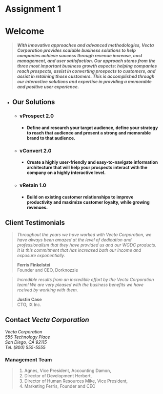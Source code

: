 # Assignment 1
 # Welcome

>#### _With innovative approaches and advanced methodologies, Vecta Corporation provides scalable business solutions to help companies achieve success through revenue increase, cost management, and user satisfaction. Our approach stems from the three most important business growth aspects: helping companies reach prospects, assist in converting prospects to customers, and assist in retaining those customers. This is accomplished through our interactive solutions and expertise in providing a memorable and positive user experience._

* ## **Our Solutions**

   * ### vProspect 2.0
     * #### Define and research your target audience, define your strategy to reach that audience and present a strong and memorable brand to that audience.

  * ### vConvert 2.0
    * #### Create a highly user-friendly and easy-to-navigate information architecture that will help your prospects interact with the company on a highly interactive level.

  * ### vRetain 1.0
    * #### Build on existing customer relationships to improve productivity and maximize customer loyalty, while growing revenues.

## **Client Testimonials**

> _Throughout the years we have worked with Vecta Corporation, we have always been amazed at the level of dedication and professionalism that they have provided us and our WGDC products. It is this commitment that has increased both our income and exposure exponentially._   
>
>**Ferris Finkelstei**  
Founder and CEO, Dorknozzle

> _Incredible results from an incredible effort by the Vecta Corporation team! We are very pleased with the business benefits we have rceived by working with them._
>
>**Justin Case**  
CTO, IX Inc.    


## Contact _**Vecta Corporation**_

_Vecta Corporation  
555 Technology Place  
San Diego, CA 92115  
Tel. (800) 555-5555_


### **Management Team**

> 1. Agnes,  Vice President, Accounting Damon, 
> 2. Director of Development Herbert, 
> 3. Director of Human Resources Mike, Vice President, 
> 4. Marketing Ferris, Founder and CEO
